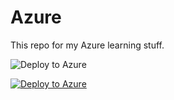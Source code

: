 # Azure

This repo for my Azure learning stuff. 


![Deploy to Azure](https://aka.ms/deploytoazurebutton)

[![Deploy to Azure](https://aka.ms/deploytoazurebutton)](https://portal.azure.com/#create/Microsoft.Template/uri/https%3A%2F%2Fraw.githubusercontent.com%2Fpuskasz%2FAzure%2Fmain%2FCreate_StorageAccount.json)

